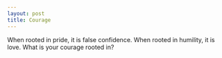 ```yaml
---
layout: post
title: Courage
---
```


When rooted in pride, it is false confidence. When rooted in humility, it is love. What is your courage rooted in?